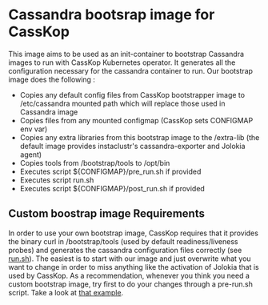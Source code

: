 


# Cassandra bootsrap image for CassKop

This image aims to be used as an init-container to bootstrap Cassandra images to run with CassKop Kubernetes operator. It generates all the configuration necessary for the cassandra container to run. Our bootstrap image does the following :
- Copies any default config files from CassKop bootstrapper image to /etc/cassandra mounted path which will replace those used in Cassandra image
- Copies files from any mounted configmap (CassKop sets CONFIGMAP env var)
- Copies any extra libraries from this bootstrap image to the /extra-lib (the default image provides instaclustr's cassandra-exporter and Jolokia agent)
- Copies tools from /bootstrap/tools to /opt/bin
- Executes script ${CONFIGMAP}/pre_run.sh if provided
- Executes script run.sh
- Executes script ${CONFIGMAP}/post_run.sh if provided

## Custom boostrap image Requirements

In order to use your own bootstrap image, CassKop requires that it provides the binary curl in /bootstrap/tools (used by default readiness/liveness probes) and generates the cassandra configuration files correctly (see [run.sh](files/run.sh)). The easiest is to start with our image and just overwrite what you want to change in order to miss anything like the activation of Jolokia that is used by CassKop. As a recommendation, whenever you think you need a custom bootstrap image, try first to do your changes through a pre-run.sh script. Take a look at [that example](dgoss/test-with-pre-run/pre_run.sh).